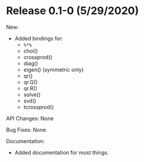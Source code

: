 # Release 0.1-0 (5/29/2020)

New:
  * Added bindings for:
      - `%*%`
      - chol()
      - crossprod()
      - diag()
      - eigen() (symmetric only)
      - qr()
      - qr.Q()
      - qr.R()
      - solve()
      - svd()
      - tcrossprod()

API Changes: None

Bug Fixes: None

Documentation:
  * Added documentation for most things.
